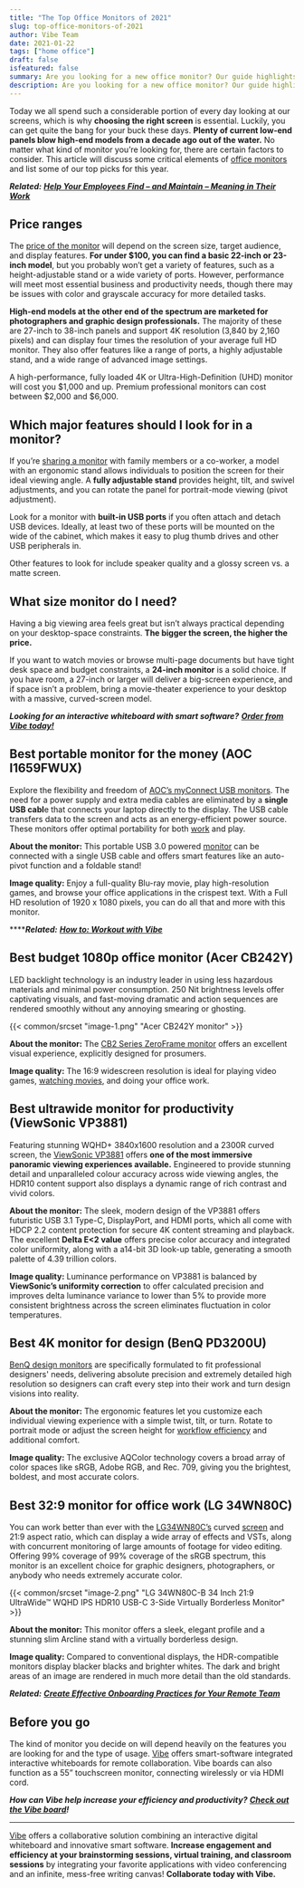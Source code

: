 ```yaml
---
title: "The Top Office Monitors of 2021"
slug: top-office-monitors-of-2021
author: Vibe Team
date: 2021-01-22
tags: ["home office"]
draft: false
isfeatured: false
summary: Are you looking for a new office monitor? Our guide highlights the price ranges, features, and monitors you should be looking for.
description: Are you looking for a new office monitor? Our guide highlights the price ranges, features, and monitors you should be looking for.
---
```




 
Today we all spend such a considerable portion of every day looking at our screens, which is why **choosing the right screen** is essential. Luckily, you can get quite the bang for your buck these days. **Plenty of current low-end panels blow high-end models from a decade ago out of the water.** No matter what kind of monitor you’re looking for, there are certain factors to consider. This article will discuss some critical elements of [office monitors](https://www.displayninja.com/best-monitor-for-office-work/) and list some of our top picks for this year.
  
***Related:*** [***Help Your Employees Find – and Maintain – Meaning in Their Work***](https://vibe.us/blog/help-your-employees-find-and-maintain-meaning-in-their-work/)
 

## Price ranges

The [price of the monitor](https://uk.pcmag.com/monitors/9527/the-best-computer-monitors) will depend on the screen size, target audience, and display features. **For under $100, you can find a basic 22-inch or 23-inch model**, but you probably won’t get a variety of features, such as a height-adjustable stand or a wide variety of ports. However, performance will meet most essential business and productivity needs, though there may be issues with color and grayscale accuracy for more detailed tasks.

**High-end models at the other end of the spectrum are marketed for photographers and graphic design professionals.** The majority of these are 27-inch to 38-inch panels and support 4K resolution (3,840 by 2,160 pixels) and can display four times the resolution of your average full HD monitor. They also offer features like a range of ports, a highly adjustable stand, and a wide range of advanced image settings. 

A high-performance, fully loaded 4K or Ultra-High-Definition (UHD) monitor will cost you $1,000 and up. Premium professional monitors can cost between $2,000 and $6,000. 

## Which major features should I look for in a monitor?

If you’re [sharing a monitor](https://vibe.us/blog/the-technical-tools-that-have-made-education-possible-during-the-pandemic/) with family members or a co-worker, a model with an ergonomic stand allows individuals to position the screen for their ideal viewing angle. A **fully adjustable stand** provides height, tilt, and swivel adjustments, and you can rotate the panel for portrait-mode viewing (pivot adjustment).

Look for a monitor with **built-in USB ports** if you often attach and detach USB devices. Ideally, at least two of these ports will be mounted on the wide of the cabinet, which makes it easy to plug thumb drives and other USB peripherals in.

Other features to look for include speaker quality and a glossy screen vs. a matte screen. 

## What size monitor do I need?

Having a big viewing area feels great but isn’t always practical depending on your desktop-space constraints. **The bigger the screen, the higher the price.**

If you want to watch movies or browse multi-page documents but have tight desk space and budget constraints, a **24-inch monitor** is a solid choice. If you have room, a 27-inch or larger will deliver a big-screen experience, and if space isn’t a problem, bring a movie-theater experience to your desktop with a massive, curved-screen model. 

***Looking for an interactive whiteboard with smart software?*** [***Order from Vibe today!***](https://vibe.us/about/)
 

## Best portable monitor for the money (AOC I1659FWUX)

Explore the flexibility and freedom of [AOC’s myConnect USB monitors](https://eu.aoc.com/en/monitors/i1659fwux). The need for a power supply and extra media cables are eliminated by a **single USB cabl**e that connects your laptop directly to the display. The USB cable transfers data to the screen and acts as an energy-efficient power source. These monitors offer optimal portability for both [work](https://vibe.us/lp/scenario-meeting/) and play. 

**About the monitor:**
This portable USB 3.0 powered [monitor](https://vibe.us/blog/7-reasons-to-invest-in-dual-monitors/) can be connected with a single USB cable and offers smart features like an auto-pivot function and a foldable stand!

**Image quality:**
Enjoy a full-quality Blu-ray movie, play high-resolution games, and browse your office applications in the crispest text. With a Full HD resolution of 1920 x 1080 pixels, you can do all that and more with this monitor.

*******Related:*** [***How to: Workout with Vibe***](https://vibe.us/blog/how-to-workout-with-vibe/)


## Best budget 1080p office monitor (Acer CB242Y)

LED backlight technology is an industry leader in using less hazardous materials and minimal power consumption. 250 Nit brightness levels offer captivating visuals, and fast-moving dramatic and action sequences are rendered smoothly without any annoying smearing or ghosting.

{{< common/srcset "image-1.png" "Acer CB242Y monitor" >}}


**About the monitor:**
The [CB2 Series ZeroFrame monitor](https://www.acer.com/ac/en/GB/content/model/UM.QB2EE.001) offers an excellent visual experience, explicitly designed for prosumers.
 
**Image quality:** 
The 16:9 widescreen resolution is ideal for playing video games, [watching movies](https://vibe.us/lp/scenario-entertainment/), and doing your office work.
 

## Best ultrawide monitor for productivity (ViewSonic VP3881)

Featuring stunning WQHD+ 3840x1600 resolution and a 2300R curved screen, the [ViewSonic VP3881](https://www.viewsonic.com/uk/products/lcd/VP3881) offers **one of the most immersive panoramic viewing experiences available.** Engineered to provide stunning detail and unparalleled colour accuracy across wide viewing angles, the HDR10 content support also displays a dynamic range of rich contrast and vivid colors. 

**About the monitor:**
The sleek, modern design of the VP3881 offers futuristic USB 3.1 Type-C, DisplayPort, and HDMI ports, which all come with HDCP 2.2 content protection for secure 4K content streaming and playback. The excellent **Delta E<2 value** offers precise color accuracy and integrated color uniformity, along with a a14-bit 3D look-up table, generating a smooth palette of 4.39 trillion colors. 

**Image quality:**
Luminance performance on VP3881 is balanced by **ViewSonic’s uniformity correction** to offer calculated precision and improves delta luminance variance to lower than 5% to provide more consistent brightness across the screen eliminates fluctuation in color temperatures. 
 

## Best 4K monitor for design (BenQ PD3200U)

[BenQ design monitors](https://www.benq.eu/en-eu/monitor/designer/pd3200u.html) are specifically formulated to fit professional designers' needs, delivering absolute precision and extremely detailed high resolution so designers can craft every step into their work and turn design visions into reality.
 
**About the monitor:**
 The ergonomic features let you customize each individual viewing experience with a simple twist, tilt, or turn. Rotate to portrait mode or adjust the screen height for [workflow efficiency](https://vibe.us/blog/how-to-design-a-remote-first-workplace/) and additional comfort.
 
**Image quality:**
The exclusive AQColor technology covers a broad array of color spaces like sRGB, Adobe RGB, and Rec. 709, giving you the brightest, boldest, and most accurate colors.
 

## Best 32:9 monitor for office work (LG 34WN80C) 

You can work better than ever with the [LG34WN80C’s](https://www.lg.com/us/monitors/lg-34wn80c-b-ultrawide-monitor) curved [screen](https://vibe.us/blog/how-do-touch-screen-devices-work/) and 21:9 aspect ratio, which can display a wide array of effects and VSTs, along with concurrent monitoring of large amounts of footage for video editing. Offering 99% coverage of 99% coverage of the sRGB spectrum, this monitor is an excellent choice for graphic designers, photographers, or anybody who needs extremely accurate color.
 

{{< common/srcset "image-2.png" "LG 34WN80C-B 34 Inch 21:9 UltraWide™ WQHD IPS HDR10 USB-C 3-Side Virtually Borderless Monitor" >}}


**About the monitor:**
This monitor offers a sleek, elegant profile and a stunning slim Arcline stand with a virtually borderless design.
 
**Image quality:**
Compared to conventional displays, the HDR-compatible monitors display blacker blacks and brighter whites. The dark and bright areas of an image are rendered in much more detail than the old standards.
 
***Related:*** [***Create Effective Onboarding Practices for Your Remote Team***](https://vibe.us/blog/create-effective-onboarding-practices-for-your-remote-team/) 

## Before you go

The kind of monitor you decide on will depend heavily on the features you are looking for and the type of usage. [Vibe](https://vibe.us/) offers smart-software integrated interactive whiteboards for remote collaboration. Vibe boards can also function as a 55” touchscreen monitor, connecting wirelessly or via HDMI cord.
 
***How can Vibe help increase your efficiency and productivity?*** [***Check out the Vibe board***](https://vibe.us/hardware/)***!***


----------

[Vibe](https://vibe.us/) offers a collaborative solution combining an interactive digital whiteboard and innovative smart software. **Increase engagement and efficiency at your brainstorming sessions, virtual training, and classroom sessions** by integrating your favorite applications with video conferencing and an infinite, mess-free writing canvas! **Collaborate today with Vibe.**
